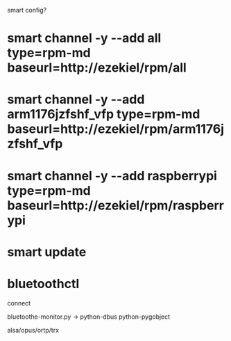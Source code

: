 smart config?
# smart channel -y --add all type=rpm-md baseurl=http://ezekiel/rpm/all
# smart channel -y --add arm1176jzfshf_vfp type=rpm-md baseurl=http://ezekiel/rpm/arm1176jzfshf_vfp
# smart channel -y --add raspberrypi type=rpm-md baseurl=http://ezekiel/rpm/raspberrypi
# smart update

# bluetoothctl
connect

bluetoothe-monitor.py
->  python-dbus
    python-pygobject


alsa/opus/ortp/trx
